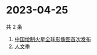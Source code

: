 # 2023-04-25

共 2 条

<!-- BEGIN ZHIHUSEARCH -->
<!-- 最后更新时间 Tue Apr 25 2023 02:15:01 GMT+0800 (China Standard Time) -->
1. [中国绘制火星全球影像图首次发布](https://www.zhihu.com/search?q=中国绘制火星全球影像图首次发布)
1. [人文季](https://www.zhihu.com/search?q=人文季)
<!-- END ZHIHUSEARCH -->
